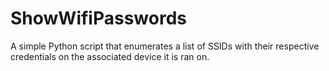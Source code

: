 # ShowWifiPasswords
A simple Python script that enumerates a list of SSIDs with their respective credentials on the associated device it is ran on. 
